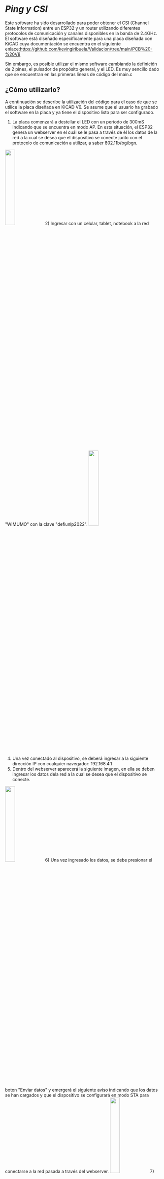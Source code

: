 # _Ping y CSI_
Este software ha sido desarrollado para poder obtener el CSI (Channel State Information) entre un ESP32 y un router utilizando diferentes protocolos de comunicación y canales disponibles en la banda de 2.4GHz.
El software está diseñado específicamente para una placa diseñada con KiCAD cuya documentación se encuentra en el siguiente enlace:https://github.com/kevingiribuela/Validacion/tree/main/PCB%20-%20V8

Sin embargo, es posible utilizar el mismo software cambiando la definición de 2 pines, el pulsador de propósito general, y el LED. Es muy sencillo dado que se encuentran en las primeras líneas de código del main.c

## ¿Cómo utilizarlo?
A continuación se describe la utilización del código para el caso de que se utilice la placa diseñada en KiCAD V6. Se asume que el usuario ha grabado el software en la placa y ya tiene el dispositivo listo para ser configurado.
1) La placa comenzará a destellar el LED con un período de 300mS indicando que se encuentra en modo AP. En esta situación, el ESP32 genera un webserver en el cuál se le pasa a través de él los datos de la red a la cual se desea que el dispositivo se conecte junto con el protocolo de comunicación a utilizar, a saber 802.11b/bg/bgn.
<img src="https://github.com/kevingiribuela/PING-CSI/blob/master/Imagenes/redes.jpg?raw=true" width=25% height=25%>
2) Ingresar con un celular, tablet, notebook a la red "WIMUMO" con la clave "defiunlp2022".
<img src="https://github.com/kevingiribuela/PING-CSI/blob/master/Imagenes/conectado.jpg?raw=true" width=25% height=25%>

4) Una vez conectado al dispositivo, se deberá ingresar a la siguiente dirección IP con cualquier navegador: 192.168.4.1
5) Dentro del webserver aparecerá la siguiente imagen, en ella se deben ingresar los datos dela red a la cual se desea que el dispositivo se conecte. 
<img src="https://github.com/kevingiribuela/PING-CSI/blob/master/Imagenes/ingreso%20de%20datos.jpg?raw=true" width=25% height=25%>
6) Una vez ingresado los datos, se debe presionar el boton "Enviar datos" y emergerá el siguiente aviso indicando que los datos se han cargados y que el dispositivo se configurará en modo STA para conectarse a la red pasada a través del webserver.
<img src="https://github.com/kevingiribuela/PING-CSI/blob/master/Imagenes/listo.jpg?raw=true" width=25% height=25%>
7) En esta situación, si todo salió bien el dispositivo destellará rápidamente el LED indicando que obtuvo una dirección IP y está conectado al AP. 
8) Ahora para poder obtener información acerca del canal de comunicación simplemente se deberá presionar el boton de propósito general y automáticamente se mostrará por el puerto serie información acerca del CSI durante 10 segundos aproximadamente.
<img src="https://github.com/kevingiribuela/PING-CSI/blob/master/Imagenes/consola.jpg?raw=true">


## Algunos resultados del patrón de radiación
Este software se ha utilizado para relevar de manera experimental el patrón de radiación de la antena del ESP32. Utilizando otros sofwares de simulación se pudo obtener el patrón de radiación en 3D de la antena. 
<img src="https://github.com/kevingiribuela/PING-CSI/blob/master/Imagenes/plano_xy.png?raw=true">
<img src="https://github.com/kevingiribuela/PING-CSI/blob/master/Imagenes/plano_xz.png?raw=true">
<img src="https://github.com/kevingiribuela/PING-CSI/blob/master/Imagenes/plano_yz.png?raw=true">

Si bien las imagenes anterior no se obtuvieron con el software previo, da una idea de lo que se espera al tomar muestras. A continuación se muestra un diagrama polar de las diferentes ganancias obtenidas en función de la polarización de la antena del ESP32 con un router, para obtener una idea coherente de los datos medidos, se realiza una interpolación polinómica.

<img src="https://github.com/kevingiribuela/PING-CSI/blob/master/Imagenes/esp32b.png?raw=true">
<img src="https://github.com/kevingiribuela/PING-CSI/blob/master/Imagenes/esp32.png?raw=true">

